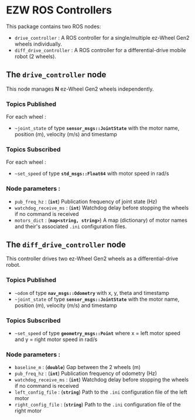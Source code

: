 # EZW ROS Controllers

This package contains two ROS nodes:

-   `drive_controller` : A ROS controller for a single/multiple ez-Wheel Gen2 wheels individually.
-   `diff_drive_controller` : A ROS controller for a differential-drive mobile robot (2 wheels).

## The `drive_controller` node

This node manages **N** ez-Wheel Gen2 wheels independently.

### Topics Published

For each wheel :

-   `~joint_state` of type **`sensor_msgs::JointState`** with the motor name, position (m), velocity (m/s) and timestamp

### Topics Subscribed

For each wheel :

-   `~set_speed` of type **`std_msgs::Float64`** with motor speed in rad/s

### Node parameters :

-   `pub_freq_hz` : (**`int`**) Publication frequency of joint state (Hz)
-   `watchdog_receive_ms` : (**`int`**) Watchdog delay before stopping the wheels if no command is received
-   `motors_dict` : (**`map<string, string>`**) A map (dictionary) of motor names and their's associated `.ini` configuration files.

## The `diff_drive_controller` node

This controller drives two ez-Wheel Gen2 wheels as a differential-drive robot.

### Topics Published

-   `~odom` of type **`nav_msgs::Odometry`** with x, y, theta and timestamp
-   `~joint_state` of type **`sensor_msgs::JointState`** with the motor name, position (m), velocity (m/s) and timestamp

### Topics Subscribed

-   `~set_speed` of type **`geometry_msgs::Point`** where x = left motor speed and y = right motor speed in rad/s

### Node parameters :

-   `baseline_m` : (**`double`**) Gap between the 2 wheels (m)
-   `pub_freq_hz` : (**`int`**) Publication frequency of odometry (Hz)
-   `watchdog_receive_ms` : (**`int`**) Watchdog delay before stopping the wheels if no command is received
-   `left_config_file` : (**`string`**) Path to the `.ini` configuration file of the left motor
-   `right_config_file` : (**`string`**) Path to the `.ini` configuration file of the right motor
